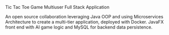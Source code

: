 
Tic Tac Toe Game 
Multiuser Full Stack Application

An open source collaboration leveraging Java OOP and using Microservices Architecture to create a multi-tier application, deployed with Docker. JavaFX front end with AI game logic and MySQL for backend data persistence. 

